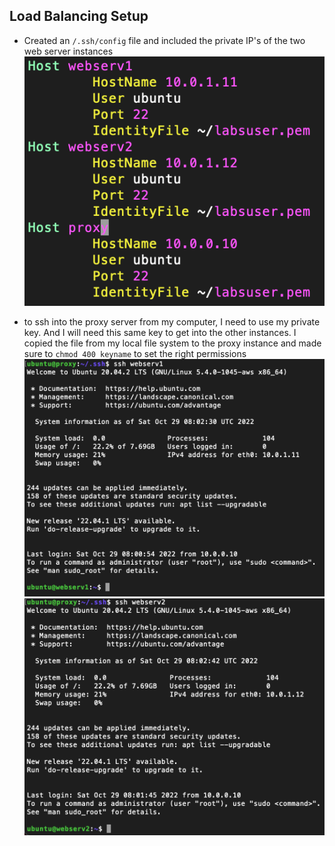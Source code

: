 ## Load Balancing Setup

* Created an `/.ssh/config` file and included the private IP's of the two web server instances
![etc/hosts screenshot](./screenshots/config.png)

* to ssh into the proxy server from my computer, I need to use my private key. And I will need this same key to get into the other instances. I copied the file from my local file system to the proxy instance and made sure to `chmod 400 keyname` to set the right permissions
![ssh connections screenshot](./screenshots/ssh1.png) 
![ssh connections screenshot](./screenshots/ssh2.png) 